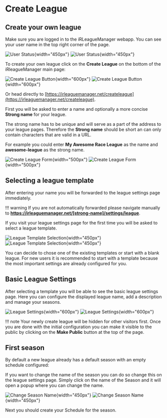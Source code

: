 # Create League

## Create your own league

Make sure you are logged in to the iRLeagueManager webapp. You can see your user name in the top right corner of the page.

![User Status](img/user_status_light.png#only-light){width="450px"}
![User Status](img/user_status_dark.png#only-dark){width="450px"}

To create your own league click on the **Create League** on the bottom of the iRleagueManager main page:

![Create League Button](img/create_league_button_light.png#only-light){width="600px"}
![Create League Button](img/create_league_button_dark.png#only-dark){width="600px"}

Or head directly to [https://irleaguemanager.net/createleague](https://irleaguemanager.net/createleague).

First you will be asked to enter a name and optionally a more concise **Strong name** for your league. 

The strong name has to be unique and will serve as a part of the address to your league pages. 
Therefore the **Strong name** should be short an can only contain characters that are valid in a URL.

For example you could enter **My Awesome Race League** as the name and **awesome-league** as the strong name.

![Create League Form](img/create_league_light.png#only-light){width="500px"}
![Create League Form](img/create_league_dark.png#only-dark){width="500px"}

## Selecting a league template

After entering your name you will be forwarded to the league settings page immediately. 

!!! warning
    If you are not automatically forwarded please navigate manually to **https://irleaguemanager.net/[strong-name]/settings/league**.

If you visit your league settings page for the first time you will be asked to select a league template.

![League Template Selection](img/select_league_template_light.png#only-light){width="450px"}
![League Template Selection](img/select_league_template_dark.png#only-dark){width="450px"}

You can decide to chose one of the existing templates or start with a blank league. For new users it is recommended to start with a template because the most important settings are already configured for you.

## Basic League Settings

After selecting a template you will be able to see the basic league settings page. Here you can configure the displayed league name, add a description and manage your seasons.

![League Settings](img/league_settings_light.png#only-light){width="600px"}
![League Settings](img/league_settings_dark.png#only-dark){width="600px"}

!!! note
    Your newly create league will be hidden for other visitors first. 
    Once you are done with the initial configuration you can make it visible to the public by clicking on the **Make Public** button at the top of the page.

## First season

By default a new league already has a default season with an empty schedule configured:

If you want to change the name of the season you can do so change this on the league settings page. 
Simply click on the name of the Season and it will open a popup where you can change the name.

![Change Season Name](img/change_season_name_light.png#only-light){width="450px"}
![Change Season Name](img/change_season_name_dark.png#only-dark){width="450px"}

Next you should create your Schedule for the season.


